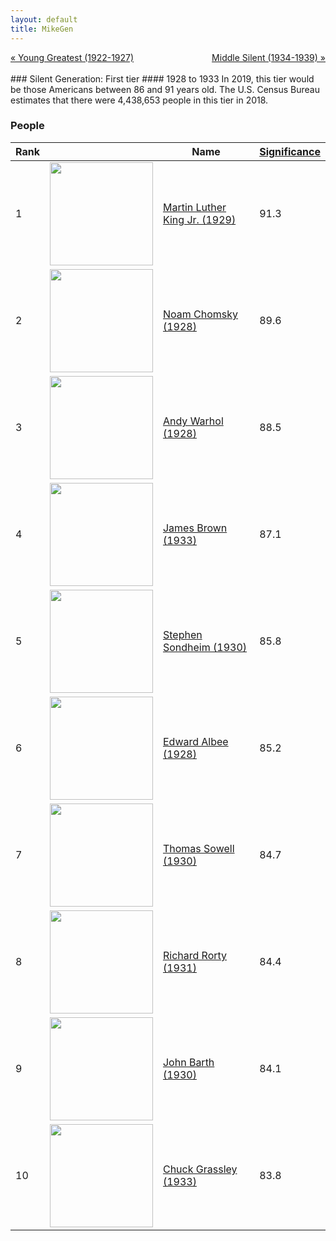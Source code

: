 ```yaml
---
layout: default
title: MikeGen
---
```

<div style="overflow: hidden"><a href="/mike-gen/generations/greatest-young.html" class="previous" style="float: left !important">&laquo; Young Greatest (1922-1927)</a><a href="/mike-gen/generations/silent-middle.html" class="next" style="float: right !important">Middle Silent (1934-1939) &raquo;</a></div>
<br>
### Silent Generation: First tier
#### 1928 to 1933
In 2019, this tier would be those Americans between 86 and 91 years old. The U.S. Census Bureau estimates that there were 4,438,653 people in this tier in 2018. 

### People

Rank |     | Name                               | <a href="/mike-gen/FAQ.html#Significance">Significance</a> 
---- | --- | ---------------------------------- | -------- 
1    | <img src="https://upload.wikimedia.org/wikipedia/commons/0/05/Martin_Luther_King%2C_Jr..jpg" width="165" /> | [Martin Luther King Jr. (1929)](https://en.wikipedia.org/wiki/Martin_Luther_King_Jr.) | 91.3
2    | <img src="https://upload.wikimedia.org/wikipedia/commons/a/a9/Noam_Chomsky_portrait_2017.jpg" width="165" /> | [Noam Chomsky (1928)](https://en.wikipedia.org/wiki/Noam_Chomsky) | 89.6
3    | <img src="https://upload.wikimedia.org/wikipedia/commons/4/42/Andy_Warhol_1975.jpg" width="165" /> | [Andy Warhol (1928)](https://en.wikipedia.org/wiki/Andy_Warhol) | 88.5
4    | <img src="https://upload.wikimedia.org/wikipedia/commons/9/99/James_Brown_Live_Hamburg_1973_1702730029.jpg" width="165" /> | [James Brown (1933)](https://en.wikipedia.org/wiki/James_Brown) | 87.1
5    | <img src="https://upload.wikimedia.org/wikipedia/commons/4/42/Stephen_Sondheim_-_smoking.JPG" width="165" /> | [Stephen Sondheim (1930)](https://en.wikipedia.org/wiki/Stephen_Sondheim) | 85.8
6    | <img src="https://upload.wikimedia.org/wikipedia/commons/7/7e/EdwardAlbee.jpg" width="165" /> | [Edward Albee (1928)](https://en.wikipedia.org/wiki/Edward_Albee) | 85.2
7    | <img src="https://upload.wikimedia.org/wikipedia/commons/4/44/Thomas_Sowell_cropped.jpg" width="165" /> | [Thomas Sowell (1930)](https://en.wikipedia.org/wiki/Thomas_Sowell) | 84.7
8    | <img src="https://upload.wikimedia.org/wikipedia/en/1/1c/Rorty.jpg" width="165" /> | [Richard Rorty (1931)](https://en.wikipedia.org/wiki/Richard_Rorty) | 84.4
9    | <img src="https://upload.wikimedia.org/wikipedia/commons/6/61/Author_John_Barth_%2846716317801%29.jpg" width="165" /> | [John Barth (1930)](https://en.wikipedia.org/wiki/John_Barth) | 84.1
10   | <img src="https://upload.wikimedia.org/wikipedia/commons/c/cc/Chuck_Grassley_official_photo_2017.jpg" width="165" /> | [Chuck Grassley (1933)](https://en.wikipedia.org/wiki/Chuck_Grassley) | 83.8
